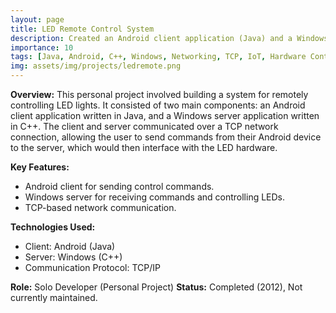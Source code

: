```yaml
---
layout: page
title: LED Remote Control System
description: Created an Android client application (Java) and a Windows server (C++) to remotely control LED lights via TCP.
importance: 10
tags: [Java, Android, C++, Windows, Networking, TCP, IoT, Hardware Control, Client-Server]
img: assets/img/projects/ledremote.png
---
```


**Overview:**
This personal project involved building a system for remotely controlling LED lights. It consisted of two main components: an Android client application written in Java, and a Windows server application written in C++. The client and server communicated over a TCP network connection, allowing the user to send commands from their Android device to the server, which would then interface with the LED hardware.

**Key Features:**
*   Android client for sending control commands.
*   Windows server for receiving commands and controlling LEDs.
*   TCP-based network communication.

**Technologies Used:**
*   Client: Android (Java)
*   Server: Windows (C++)
*   Communication Protocol: TCP/IP

**Role:** Solo Developer (Personal Project)
**Status:** Completed (2012), Not currently maintained.
